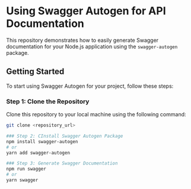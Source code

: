 # Using Swagger Autogen for API Documentation

This repository demonstrates how to easily generate Swagger documentation for your Node.js application using the `swagger-autogen` package.

## Getting Started

To start using Swagger Autogen for your project, follow these steps:

### Step 1: Clone the Repository

Clone this repository to your local machine using the following command:

```bash
git clone <repository_url>

### Step 2: CInstall Swagger Autogen Package
npm install swagger-autogen
# or
yarn add swagger-autogen

### Step 3: Generate Swagger Documentation
npm run swagger
# or
yarn swagger

```
